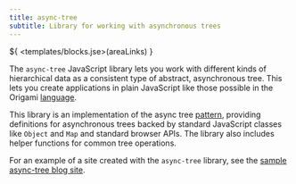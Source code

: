 ```yaml
---
title: async-tree
subtitle: Library for working with asynchronous trees
---
```


${ <templates/blocks.jse>(areaLinks) }

The `async-tree` JavaScript library lets you work with different kinds of hierarchical data as a consistent type of abstract, asynchronous tree. This lets you create applications in plain JavaScript like those possible in the Origami [language](/language).

This library is an implementation of the async tree [pattern](/pattern/), providing definitions for asynchronous trees backed by standard JavaScript classes like `Object` and `Map` and standard browser APIs. The library also includes helper functions for common tree operations.

For an example of a site created with the `async-tree` library, see the [sample async-tree blog site](https://github.com/WebOrigami/pondlife-async-tree).

